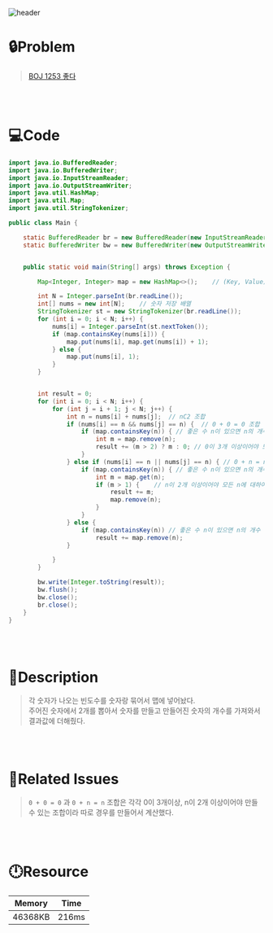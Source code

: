 ![header](https://capsule-render.vercel.app/api?type=waving&height=200&color=0:B2E6FF,100:A066F9&text=BOJ%201015&fontColor=FFFFFF&fontAlign=80&fontAlignY=35&fontSize=50)

# **🔒Problem**

> [BOJ 1253 좋다](https://www.acmicpc.net/problem/1253)

<br>
<br>

# **💻Code**

```java
import java.io.BufferedReader;
import java.io.BufferedWriter;
import java.io.InputStreamReader;
import java.io.OutputStreamWriter;
import java.util.HashMap;
import java.util.Map;
import java.util.StringTokenizer;

public class Main {

    static BufferedReader br = new BufferedReader(new InputStreamReader(System.in));
    static BufferedWriter bw = new BufferedWriter(new OutputStreamWriter(System.out));


    public static void main(String[] args) throws Exception {

        Map<Integer, Integer> map = new HashMap<>();    // (Key, Value) => (숫자, 그 숫자의 개수)

        int N = Integer.parseInt(br.readLine());
        int[] nums = new int[N];    // 숫자 저장 배열
        StringTokenizer st = new StringTokenizer(br.readLine());
        for (int i = 0; i < N; i++) {
            nums[i] = Integer.parseInt(st.nextToken());
            if (map.containsKey(nums[i])) {
                map.put(nums[i], map.get(nums[i]) + 1);
            } else {
                map.put(nums[i], 1);
            }
        }


        int result = 0;
        for (int i = 0; i < N; i++) {
            for (int j = i + 1; j < N; j++) {
                int n = nums[i] + nums[j];  // nC2 조합
                if (nums[i] == n && nums[j] == n) {  // 0 + 0 = 0 조합
                    if (map.containsKey(n)) { // 좋은 수 n이 있으면 n의 개수 가져오기
                        int m = map.remove(n);
                        result += (m > 2) ? m : 0; // 0이 3개 이상이어야 모든 0에 대하여 0+0으로 좋은 수로 만들 수 있음
                    }
                } else if (nums[i] == n || nums[j] == n) { // 0 + n = n 조합
                    if (map.containsKey(n)) { // 좋은 수 n이 있으면 n의 개수 가져오기
                        int m = map.get(n);
                        if (m > 1) {    // n이 2개 이상이어야 모든 n에 대하여 0+n으로 좋은 수를 만들 수 있음
                            result += m;
                            map.remove(n);
                        }
                    }
                } else {
                    if (map.containsKey(n)) // 좋은 수 n이 있으면 n의 개수 가져오기
                        result += map.remove(n);
                }

            }
        }

        bw.write(Integer.toString(result));
        bw.flush();
        bw.close();
        br.close();
    }
}

```

<br>
<br>

# **🔑Description**

> 각 숫자가 나오는 빈도수를 숫자랑 묶어서 맵에 넣어놨다.\
> 주어진 숫자에서 2개를 뽑아서 숫자를 만들고 만들어진 숫자의 개수를 가져와서 결과값에 더해줬다.

<br>
<br>

# **📑Related Issues**

> `0 + 0 = 0` 과 `0 + n = n` 조합은 각각 0이 3개이상, n이 2개 이상이어야 만들 수 있는 조합이라 따로 경우를 만들어서 계산했다.

<br>
<br>

# **🕛Resource**

| Memory  | Time  |
| ------- | ----- |
| 46368KB | 216ms |
